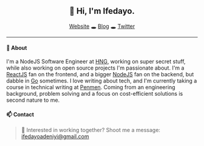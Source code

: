 <h2 align="center">
  👋 Hi, I'm Ifedayo.
</h2>

<p align="center">
  <span><a href="https://ifedeniyi.netlify.app/">Website</a> 🕳 <a href="https://hashnode.com/@Deniyi">Blog</a> 🕳 <a href="https://twitter.com/dayodeniyi">Twitter</a></span>
</p>

---

#### 💬 About

I'm a NodeJS Software Engineer at [HNG](https://hng.tech/), working on super secret stuff, while also working on open source projects I'm passionate about. I'm a [ReactJS](https://reactjs.org/) fan on the frontend, and a bigger [NodeJS](https://nodejs.org/) fan on the backend, but dabble in [Go](https://golang.org/) sometimes. I love writing about tech, and I'm currently taking a course in technical writing at [Penmen](https://medium.com/penmen). Coming from an engineering background, problem solving and a focus on cost-efficient solutions is second nature to me.

#### 📫 Contact

> :email: Interested in working together? Shoot me a message: ifedayoadeniyi@gmail.com
